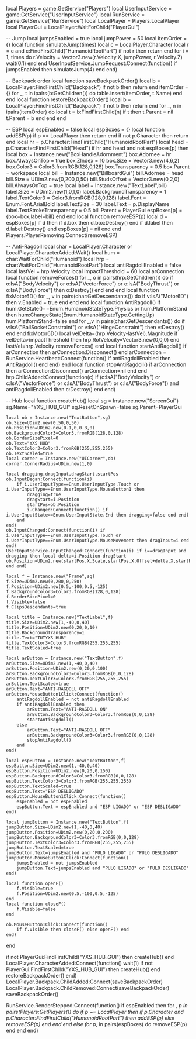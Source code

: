 local Players = game:GetService("Players")
local UserInputService = game:GetService("UserInputService")
local RunService = game:GetService("RunService")
local LocalPlayer = Players.LocalPlayer
local PlayerGui = LocalPlayer:WaitForChild("PlayerGui")

-- Jump
local jumpsEnabled = true
local jumpPower = 50
local itemOrder = {}
local function simulateJump(times)
    local c = LocalPlayer.Character
    local r = c and c:FindFirstChild("HumanoidRootPart")
    if not r then return end
    for i = 1, times do
        r.Velocity = Vector3.new(r.Velocity.X, jumpPower, r.Velocity.Z)
        wait(0.1)
    end
end
UserInputService.JumpRequest:Connect(function()
    if jumpsEnabled then simulateJump(4) end
end)

-- Backpack order
local function saveBackpackOrder()
    local b = LocalPlayer:FindFirstChild("Backpack")
    if not b then return end
    itemOrder = {}
    for _, t in ipairs(b:GetChildren()) do table.insert(itemOrder, t.Name) end
end
local function restoreBackpackOrder()
    local b = LocalPlayer:FindFirstChild("Backpack")
    if not b then return end
    for _, n in ipairs(itemOrder) do
        local t = b:FindFirstChild(n)
        if t then t.Parent = nil t.Parent = b end
    end
end

-- ESP
local espEnabled = false
local espBoxes = {}
local function addESP(p)
    if p == LocalPlayer then return end
    if not p.Character then return end
    local hr = p.Character:FindFirstChild("HumanoidRootPart")
    local head = p.Character:FindFirstChild("Head")
    if hr and head and not espBoxes[p] then
        local box = Instance.new("BoxHandleAdornment")
        box.Adornee = hr
        box.AlwaysOnTop = true
        box.ZIndex = 10
        box.Size = Vector3.new(4,6,2)
        box.Color3 = Color3.fromRGB(128,0,128)
        box.Transparency = 0.5
        box.Parent = workspace
        local bill = Instance.new("BillboardGui")
        bill.Adornee = head
        bill.Size = UDim2.new(0,200,0,50)
        bill.StudsOffset = Vector3.new(0,2,0)
        bill.AlwaysOnTop = true
        local label = Instance.new("TextLabel",bill)
        label.Size = UDim2.new(1,0,1,0)
        label.BackgroundTransparency = 1
        label.TextColor3 = Color3.fromRGB(128,0,128)
        label.Font = Enum.Font.ArialBold
        label.TextSize = 30
        label.Text = p.DisplayName
        label.TextStrokeTransparency = 0.5
        bill.Parent = PlayerGui
        espBoxes[p] = {box=box,label=bill}
    end
end
local function removeESP(p)
    local d = espBoxes[p]
    if d then
        if d.box then d.box:Destroy() end
        if d.label then d.label:Destroy() end
        espBoxes[p] = nil
    end
end
Players.PlayerRemoving:Connect(removeESP)

-- Anti-Ragdoll
local char = LocalPlayer.Character or LocalPlayer.CharacterAdded:Wait()
local hum = char:WaitForChild("Humanoid")
local hrp = char:WaitForChild("HumanoidRootPart")
local antiRagdollEnabled = false
local lastVel = hrp.Velocity
local impactThreshold = 60
local arConnection
local function removeForces()
    for _, o in pairs(hrp:GetChildren()) do
        if o:IsA("BodyVelocity") or o:IsA("VectorForce") or o:IsA("BodyThrust") or o:IsA("BodyForce") then o:Destroy() end
    end
end
local function fixMotor6D()
    for _, v in pairs(char:GetDescendants()) do
        if v:IsA("Motor6D") then v.Enabled = true end
    end
end
local function AntiRagdoll()
    if hum:GetState()==Enum.HumanoidStateType.Physics or hum.PlatformStand then
        hum:ChangeState(Enum.HumanoidStateType.GettingUp)
        hum.PlatformStand=false
    end
    for _,v in pairs(char:GetDescendants()) do
        if v:IsA("BallSocketConstraint") or v:IsA("HingeConstraint") then v:Destroy() end
    end
    fixMotor6D()
    local velDelta=(hrp.Velocity-lastVel).Magnitude
    if velDelta>impactThreshold then hrp.RotVelocity=Vector3.new(0,0,0) end
    lastVel=hrp.Velocity
    removeForces()
end
local function startAntiRagdoll()
    if arConnection then arConnection:Disconnect() end
    arConnection = RunService.Heartbeat:Connect(function()
        if antiRagdollEnabled then AntiRagdoll() end
    end)
end
local function stopAntiRagdoll()
    if arConnection then arConnection:Disconnect() arConnection=nil end
end
hrp.ChildAdded:Connect(function(c)
    if (c:IsA("BodyVelocity") or c:IsA("VectorForce") or c:IsA("BodyThrust") or c:IsA("BodyForce")) and antiRagdollEnabled then
        c:Destroy()
    end
end)

-- Hub
local function createHub()
    local sg = Instance.new("ScreenGui")
    sg.Name="YXS_HUB_GUI"
    sg.ResetOnSpawn=false
    sg.Parent=PlayerGui

    local ob = Instance.new("TextButton",sg)
    ob.Size=UDim2.new(0,50,0,50)
    ob.Position=UDim2.new(0.1,0,0.8,0)
    ob.BackgroundColor3=Color3.fromRGB(128,0,128)
    ob.BorderSizePixel=0
    ob.Text="YXS HUB"
    ob.TextColor3=Color3.fromRGB(255,255,255)
    ob.TextScaled=true
    local corner = Instance.new("UICorner",ob)
    corner.CornerRadius=UDim.new(1,0)

    local dragging,dragInput,dragStart,startPos
    ob.InputBegan:Connect(function(i)
        if i.UserInputType==Enum.UserInputType.Touch or i.UserInputType==Enum.UserInputType.MouseButton1 then
            dragging=true
            dragStart=i.Position
            startPos=ob.Position
            i.Changed:Connect(function() if i.UserInputState==Enum.UserInputState.End then dragging=false end end)
        end
    end)
    ob.InputChanged:Connect(function(i) if i.UserInputType==Enum.UserInputType.Touch or i.UserInputType==Enum.UserInputType.MouseMovement then dragInput=i end end)
    UserInputService.InputChanged:Connect(function(i) if i==dragInput and dragging then local delta=i.Position-dragStart ob.Position=UDim2.new(startPos.X.Scale,startPos.X.Offset+delta.X,startPos.Y.Scale,startPos.Y.Offset+delta.Y) end end)

    local f = Instance.new("Frame",sg)
    f.Size=UDim2.new(0,200,0,250)
    f.Position=UDim2.new(0.5,-100,0.5,-125)
    f.BackgroundColor3=Color3.fromRGB(128,0,128)
    f.BorderSizePixel=0
    f.Visible=false
    f.ClipsDescendants=true

    local title = Instance.new("TextLabel",f)
    title.Size=UDim2.new(1,-40,0,40)
    title.Position=UDim2.new(0,20,0,10)
    title.BackgroundTransparency=1
    title.Text="TUTYXS HUB"
    title.TextColor3=Color3.fromRGB(255,255,255)
    title.TextScaled=true

    local arButton = Instance.new("TextButton",f)
    arButton.Size=UDim2.new(1,-40,0,40)
    arButton.Position=UDim2.new(0,20,0,100)
    arButton.BackgroundColor3=Color3.fromRGB(0,0,128)
    arButton.TextColor3=Color3.fromRGB(255,255,255)
    arButton.TextScaled=true
    arButton.Text="ANTI-RAGDOLL OFF"
    arButton.MouseButton1Click:Connect(function()
        antiRagdollEnabled = not antiRagdollEnabled
        if antiRagdollEnabled then
            arButton.Text="ANTI-RAGDOLL ON"
            arButton.BackgroundColor3=Color3.fromRGB(0,0,128)
            startAntiRagdoll()
        else
            arButton.Text="ANTI-RAGDOLL OFF"
            arButton.BackgroundColor3=Color3.fromRGB(0,0,128)
            stopAntiRagdoll()
        end
    end)

    local espButton = Instance.new("TextButton",f)
    espButton.Size=UDim2.new(1,-40,0,40)
    espButton.Position=UDim2.new(0,20,0,150)
    espButton.BackgroundColor3=Color3.fromRGB(0,0,128)
    espButton.TextColor3=Color3.fromRGB(255,255,255)
    espButton.TextScaled=true
    espButton.Text="ESP DESLIGADO"
    espButton.MouseButton1Click:Connect(function()
        espEnabled = not espEnabled
        espButton.Text = espEnabled and "ESP LIGADO" or "ESP DESLIGADO"
    end)

    local jumpButton = Instance.new("TextButton",f)
    jumpButton.Size=UDim2.new(1,-40,0,40)
    jumpButton.Position=UDim2.new(0,20,0,200)
    jumpButton.BackgroundColor3=Color3.fromRGB(0,0,128)
    jumpButton.TextColor3=Color3.fromRGB(255,255,255)
    jumpButton.TextScaled=true
    jumpButton.Text=jumpsEnabled and "PULO LIGADO" or "PULO DESLIGADO"
    jumpButton.MouseButton1Click:Connect(function()
        jumpsEnabled = not jumpsEnabled
        jumpButton.Text=jumpsEnabled and "PULO LIGADO" or "PULO DESLIGADO"
    end)

    local function openF()
        f.Visible=true
        f.Position=UDim2.new(0.5,-100,0.5,-125)
    end
    local function closeF()
        f.Visible=false
    end

    ob.MouseButton1Click:Connect(function()
        if f.Visible then closeF() else openF() end
    end)
end

if not PlayerGui:FindFirstChild("YXS_HUB_GUI") then createHub() end
LocalPlayer.CharacterAdded:Connect(function()
    wait(1)
    if not PlayerGui:FindFirstChild("YXS_HUB_GUI") then createHub() end
    restoreBackpackOrder()
end)
LocalPlayer.Backpack.ChildAdded:Connect(saveBackpackOrder)
LocalPlayer.Backpack.ChildRemoved:Connect(saveBackpackOrder)
saveBackpackOrder()

RunService.RenderStepped:Connect(function()
    if espEnabled then
        for _, p in pairs(Players:GetPlayers()) do
            if p ~= LocalPlayer then
                if p.Character and p.Character:FindFirstChild("HumanoidRootPart") then addESP(p) else removeESP(p) end
            end
        end
    else
        for p,_ in pairs(espBoxes) do removeESP(p) end
    end
end)
